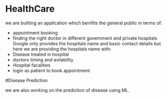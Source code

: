 # HealthCare

we are builting an application which benifits the general public in terms of:
  - appointment booking 
  - finding the right doctor in different government and private hospitals
Google only provides the hospitals name and basic contact details but here we are providing the hospitals name with:
 - Disease treated in hospital
 - doctors timing and avilability
 - Hospital facalities
 - login as patient to book appointment
 
 #Disease Prediction
 
 we are also working on the prediction of disease using ML.
